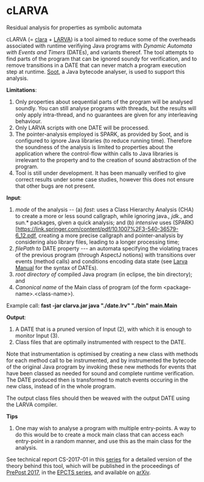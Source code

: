 # cLARVA
Residual analysis for properties as symbolic automata

cLARVA (= [clara](https://github.com/Sable/clara) + [LARVA](http://www.cs.um.edu.mt/svrg/Tools/LARVA/)) is a tool aimed to reduce some of the overheads associated with runtime verifiying Java programs with *Dynamic Automata with Events and Timers* (DATEs), and variants thereof. The tool attempts to find parts of the program that can be ignored soundy for verification, and to remove transitions in a DATE that can never match a program execution step at runtime.  [Soot](https://github.com/Sable/soot), a Java bytecode analyser, is used to support this analysis.

**Limitations**:

1. Only properties about sequential parts of the program will be analysed soundly. You can still analyse programs with threads, but the results will only apply intra-thread, and no guarantees are given for any interleaving behaviour.
2. Only LARVA scripts with one DATE will be processed.
3. The pointer-analysis employed is SPARK, as provided by Soot, and is configured to ignore Java libraries (to reduce running time). Therefore the soundness of the analysis is limited to properties about the application where the control-flow within calls to Java libraries is irrelevant to the property and to the creation of sound abstraction of the program.
4. Tool is still under development. It has been manually verified to give correct results under some case studies, however this does not ensure that other bugs are not present.

**Input**: 
1. *mode* of the analysis --
    (a) *fast*: uses a Class Hierarchy Analysis (CHA) to create a more or less sound callgraph, while ignoring java.*, jdk.*, and sun.* packages, given a quick analysis; and
    (b) *intensive* uses (SPARK)[https://link.springer.com/content/pdf/10.1007%2F3-540-36579-6_12.pdf, creating a more precise callgraph and pointer-analysis by considering also library files, leading to a longer processing time;
2. *filePath to* DATE property --- an automata specifying the violating traces of the previous program (through AspectJ notions) with transitions over events (method calls) and conditions encoding data state (see [Larva Manual](http://www.cs.um.edu.mt/svrg/Tools/LARVA/LARVA-manual.pdf) for the syntax of DATEs).
3. *root directory of* compiled Java program (in eclipse, the bin directory); and
4. *Canonical name* of the Main class of program (of the form \<package-name\>.\<class-name\>).

Example call: **fast -jar clarva.jar java "./date.lrv" "./bin" main.Main**

**Output**: 
1. A DATE that is a pruned version of Input (2), with which it is enough to monitor Input (3).
2. Class files that are optimally instrumented with respect to the DATE.

Note that instrumentation is optimised by creating a new class with methods for each method call to be instrumented, and by instrumented the bytecode of the original Java program by invoking these new methods for events that have been classed as needed for sound and complete runtime verification. The DATE produced then is transformed to match events occuring in the new class, instead of in the whole program.

The output class files should then be weaved with the output DATE using the LARVA compiler.

**Tips**

1. One may wish to analyse a program with multiple entry-points. A way to do this would be to create a mock main class that can access each entry-point in a random manner, and use this as the main class for the analysis.

See technical report CS-2017-01 in this [series](https://www.um.edu.mt/ict/cs/research/technical_reports) for a detailed version of the theory behind this tool, which will be published in the proceedings of [PrePost 2017](http://staff.um.edu.mt/afra1/prepost17/), in the [EPCTS series](http://eptcs.web.cse.unsw.edu.au/content.cgi?PrePost17), and available on [arXiv](https://arxiv.org/abs/1708.07230).
